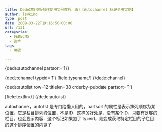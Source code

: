 ```yaml
---
title: DedeCMS模板制作使用实例教程（五）【Autochannel 标记使用实例】
author: lsvking
type: post
date: 2008-03-22T19:16:50+00:00
url: /131
categories:
  - DEDECMS
  - 技术
tags:
  - 模版

---
```

{dede:autochannel partsort=&#8217;1&#8217;/}
  
{dede:channel typeid=&#8217;1&#8242;} [field:typename/] {/dede:channel}
  
{dede:autolist row=12 titlelen=38 orderby=pubdate partsort=&#8217;1&#8242;}
  
[field:textlink/] {/dede:autolist}

autochannel，autolist 是专门给懒人用的，partsort 的属性是表示排列顺序为某位置，它是栏目排列的位置，不是ID，这样的好处是，没有某个ID，只要有足够的栏目，也会显示内容，这个标记如果加了 typeid，则变成获取特定栏目的子栏目的这个排序位置的内容了